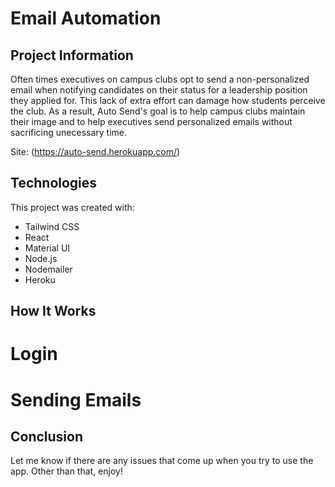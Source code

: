 # Email Automation

## Project Information

Often times executives on campus clubs opt to send a non-personalized email when notifying candidates on their status for a leadership position they applied for. This lack of extra effort can damage how students perceive the club. As a result, Auto Send's goal is to help campus clubs maintain their image and to help executives send personalized emails without sacrificing unecessary time.

Site: (https://auto-send.herokuapp.com/)

## Technologies

This project was created with:
* Tailwind CSS
* React
* Material UI
* Node.js
* Nodemailer
* Heroku

## How It Works

# Login

# Sending Emails

## Conclusion

Let me know if there are any issues that come up when you try to use the app. Other than that, enjoy!

